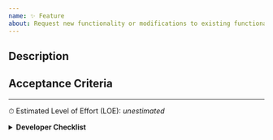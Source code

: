 ```yaml
---
name: ✨ Feature
about: Request new functionality or modifications to existing functionality
---
```


## Description

## Acceptance Criteria

<!-- Concrete steps that can be taken to confirm this works as expected -->

--- 

<!-- ⤵️ to be filled out by developer -->

⏱ Estimated Level of Effort (LOE): _unestimated_

<details>
<summary><strong>Developer Checklist</strong></summary>

* [ ] Estimated LOE
* [ ] Tests written (if not include explanation)
* [ ] CI tests pass
* [ ] Deployed/tested in non-production environment
* [ ] Approved for deployment by project owner
* [ ] Deployed to production
</details>

